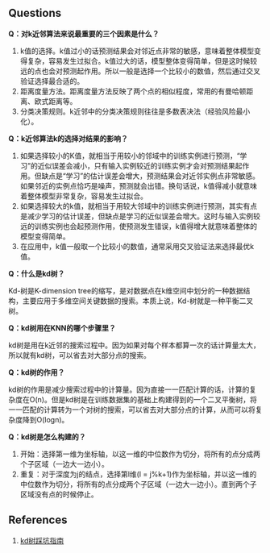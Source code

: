 ## Questions

**Q：对k近邻算法来说最重要的三个因素是什么？**

1. k值的选择。k值过小的话预测结果会对邻近点非常的敏感，意味着整体模型变得复杂，容易发生过拟合。k值过大的话，模型整体变得简单，但是这时候较远的点也会对预测起作用。所以一般是选择一个比较小的数值，然后通过交叉验证选择最合适的。
2. 距离度量方法。距离度量方法反映了两个点的相似程度，常用的有曼哈顿距离、欧式距离等。
3. 分类决策规则。k近邻中的分类决策规则往往是多数表决法（经验风险最小化）。

**Q：k近邻算法k的选择对结果的影响？**

1. 如果选择较小的K值，就相当于用较小的邻域中的训练实例进行预测，“学习”的近似误差会减小，只有输入实例较近的训练实例才会对预测结果起作用。但缺点是“学习”的估计误差会增大，预测结果会对近邻实例点非常敏感。如果邻近的实例点恰巧是噪声，预测就会出错。换句话说，k值得减小就意味着整体模型非常复杂，容易发生过拟合。 
2. 如果选择较大的k值，就相当于用较大邻域中的训练实例进行预测，其实有点是减少学习的估计误差，但缺点是学习的近似误差会增大。这时与输入实例较远的训练实例也会起预测作用，使预测发生错误，k值得增大就意味着整体的模型变得简单。
3. 在应用中，k值一般取一个比较小的数值，通常采用交叉验证法来选择最优k值。

**Q：什么是kd树？**

Kd-树是K-dimension tree的缩写，是对数据点在k维空间中划分的一种数据结构，主要应用于多维空间关键数据的搜索。本质上说，Kd-树就是一种平衡二叉树。

**Q：kd树用在KNN的哪个步骤里？**

kd树是用在k近邻的搜索过程中。因为如果对每个样本都算一次的话计算量太大，所以就有kd树，可以省去对大部分点的搜索。

**Q：kd树的作用？**

kd树的作用是减少搜索过程中的计算量。因为直接一一匹配计算的话，计算的复杂度在O(n)。但是kd树是在训练数据集的基础上构建得到的一个二叉平衡树，将一一匹配的计算转为一个对树的搜索，可以省去对大部分点的计算，从而可以将复杂度降到O(logn)。

**Q：kd树是怎么构建的？**

1. 开始：选择第一维为坐标轴，以这一维的中位数作为切分，将所有的点分成两个子区域（一边大一边小）。
2. 重复：对于深度为j的结点，选择第l维(l = j%k+1)作为坐标轴，并以这一维的中位数作为切分，将所有的点分成两个子区域（一边大一边小）。直到两个子区域没有点的时候停止。

## References
1. [kd树踩坑指南](https://www.nowcoder.com/discuss/327012?type=post&order=time&pos=&page=1&channel=666&source_id=search_post)
